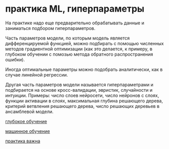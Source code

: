 # практика ML, гиперпараметры
На практике надо еще предварительно обрабатывать данные и заниматься подбором гиперпараметров.

Часть параметров модели, по которым модель является дифференцируемой функцией, можно подбирать с помощью численных методов градиентной оптимизации (как это делается, к примеру, в глубоком обучении с помозью метода обратного распространения ошибки).

Иногда оптимальные параметры можно подобрать аналитически, как в случае линейной регрессии.

Другая часть параметров модели называется гиперпараметрами и подбирается на основе кросс-валидации, эвристик, случайности и интуиции. Примеры: число слоев нейросети, число нейронов с слоях, функции активации в слоях, максимальная глубина решающего дерева, критерий ветвления решающего дерева, число решающих деревьев в ансамблевой модели.

[глубокое обучение](%D0%B3%D0%BB%D1%83%D0%B1%D0%BE%D0%BA%D0%BE%D0%B5%20%D0%BE%D0%B1%D1%83%D1%87%D0%B5%D0%BD%D0%B8%D0%B5)

[машинное обучение](%D0%BC%D0%B0%D1%88%D0%B8%D0%BD%D0%BD%D0%BE%D0%B5%20%D0%BE%D0%B1%D1%83%D1%87%D0%B5%D0%BD%D0%B8%D0%B5)

[практика важна](%D0%BF%D1%80%D0%B0%D0%BA%D1%82%D0%B8%D0%BA%D0%B0%20%D0%B2%D0%B0%D0%B6%D0%BD%D0%B0)